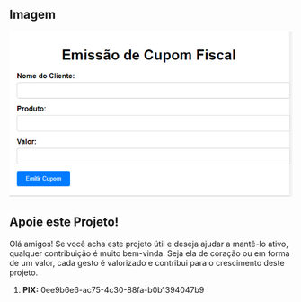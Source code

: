 ## Imagem  

![Imagem](https://raw.githubusercontent.com/GilmarSistema/pagina-simples-de-cupom-fiscal/main/v1/v1.png)


## Apoie este Projeto!

Olá amigos! Se você acha este projeto útil e deseja ajudar a mantê-lo ativo, qualquer contribuição é muito bem-vinda. Seja ela de coração ou em forma de um valor, cada gesto é valorizado e contribui para o crescimento deste projeto.

        
1.  **PIX:** 0ee9b6e6-ac75-4c30-88fa-b0b1394047b9


